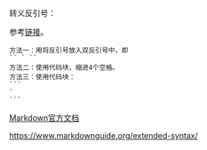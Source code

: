 转义反引号：

参考[链接](https://www.growingwiththeweb.com/2015/06/escaping-backtick-in-markdown.html)。

    方法一：用将反引号放入双反引号中，即
    `` ` ``
    方法二：使用代码块，缩进4个空格。
    方法三：使用代码块：
    ```
    `
    ```


[Markdown官方文档](https://www.jetbrains.com/help/hub/Markdown-Syntax.html#quick-notes-markdown-lines)

https://www.markdownguide.org/extended-syntax/